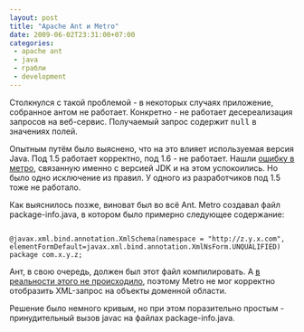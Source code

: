 ```yaml
---
layout: post
title: "Apache Ant и Metro"
date: 2009-06-02T23:31:00+07:00
categories:
 - apache ant
 - java
 - грабли
 - development
---
```


<div class='post'>
Столкнулся с такой проблемой - в некоторых случаях приложение, собранное антом не работает. Конкретно - не работает десереализация запросов на веб-сервис. Получаемый запрос содержит <tt>null</tt> в значениях полей.

Опытным путём было выяснено, что на это влияет используемая версия Java. Под 1.5 работает корректно, под 1.6 - не работает. Нашли <a href="https://jaxb.dev.java.net/guide/Runtime_Errors.html#Illegal_class_modifiers_for_package_info__0x1600">ошибку в метро</a>, связанную именно с версией JDK и на этом успокоились. Но было одно исключение из правил. У одного из разработчиков под 1.5 тоже не работало.

Как выяснилось позже, виноват был во всё Ant.
Metro создавал файл package-info.java, в котором было примерно следующее содержание:

<code>
@javax.xml.bind.annotation.XmlSchema(namespace = "http://z.y.x.com", elementFormDefault=javax.xml.bind.annotation.XmlNsForm.UNQUALIFIED)
package com.x.y.z;
</code>

Ант, в свою очередь, должен был этот файл компилировать. А <a href="http://ant.apache.org/manual/CoreTasks/javac.html">в реальности этого не происходило</a>, поэтому Metro не мог корректно отобразить XML-запрос на объекты доменной области.

Решение было немного кривым, но при этом поразительно простым - принудительный вызов javac на файлах package-info.java.</div>
